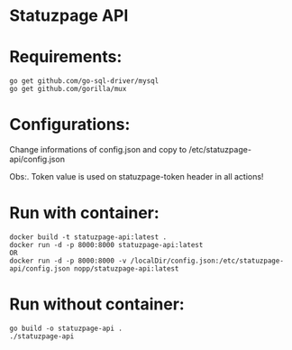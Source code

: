 # Statuzpage API

Requirements:
=============
	go get github.com/go-sql-driver/mysql
	go get github.com/gorilla/mux

Configurations:
===============
Change informations of config.json and copy to /etc/statuzpage-api/config.json

Obs:. Token value is used on statuzpage-token header in all actions!

Run with container:
===================
	docker build -t statuzpage-api:latest .
	docker run -d -p 8000:8000 statuzpage-api:latest
	OR
	docker run -d -p 8000:8000 -v /localDir/config.json:/etc/statuzpage-api/config.json nopp/statuzpage-api:latest
	
Run without container:
======================
	go build -o statuzpage-api .
	./statuzpage-api
